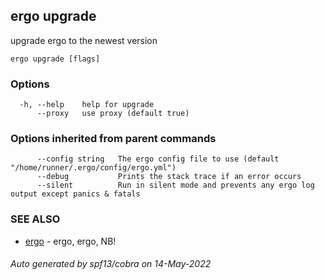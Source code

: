 ## ergo upgrade

upgrade ergo to the newest version

```
ergo upgrade [flags]
```

### Options

```
  -h, --help    help for upgrade
      --proxy   use proxy (default true)
```

### Options inherited from parent commands

```
      --config string   The ergo config file to use (default "/home/runner/.ergo/config/ergo.yml")
      --debug           Prints the stack trace if an error occurs
      --silent          Run in silent mode and prevents any ergo log output except panics & fatals
```

### SEE ALSO

* [ergo](ergo.md)	 - ergo, ergo, NB!

###### Auto generated by spf13/cobra on 14-May-2022
